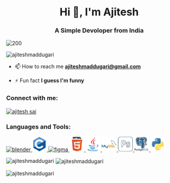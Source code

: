 <h1 align="center">Hi 👋, I'm Ajitesh</h1>
<h3 align="center">A Simple Devoloper from India</h3>

![200](https://github.com/user-attachments/assets/5c1b723f-0854-4960-b5a8-e53d8e4bc423)

<p align="left"> <img src="https://komarev.com/ghpvc/?username=ajiteshmaddugari&label=Profile%20views&color=0e75b6&style=flat" alt="ajiteshmaddugari" /> </p>

- 📫 How to reach me **ajiteshmaddugari@gmail.com**

- ⚡ Fun fact **I guess I'm funny**

<h3 align="left">Connect with me:</h3>
<p align="left">
<a href="https://linkedin.com/in/ajitesh sai" target="blank"><img align="center" src="https://raw.githubusercontent.com/rahuldkjain/github-profile-readme-generator/master/src/images/icons/Social/linked-in-alt.svg" alt="ajitesh sai" height="30" width="40" /></a>
</p>

<h3 align="left">Languages and Tools:</h3>
<p align="left"> <a href="https://www.blender.org/" target="_blank" rel="noreferrer"> <img src="https://download.blender.org/branding/community/blender_community_badge_white.svg" alt="blender" width="40" height="40"/> </a> <a href="https://www.cprogramming.com/" target="_blank" rel="noreferrer"> <img src="https://raw.githubusercontent.com/devicons/devicon/master/icons/c/c-original.svg" alt="c" width="40" height="40"/> </a> <a href="https://www.figma.com/" target="_blank" rel="noreferrer"> <img src="https://www.vectorlogo.zone/logos/figma/figma-icon.svg" alt="figma" width="40" height="40"/> </a> <a href="https://www.w3.org/html/" target="_blank" rel="noreferrer"> <img src="https://raw.githubusercontent.com/devicons/devicon/master/icons/html5/html5-original-wordmark.svg" alt="html5" width="40" height="40"/> </a> <a href="https://www.java.com" target="_blank" rel="noreferrer"> <img src="https://raw.githubusercontent.com/devicons/devicon/master/icons/java/java-original.svg" alt="java" width="40" height="40"/> </a> <a href="https://www.mysql.com/" target="_blank" rel="noreferrer"> <img src="https://raw.githubusercontent.com/devicons/devicon/master/icons/mysql/mysql-original-wordmark.svg" alt="mysql" width="40" height="40"/> </a> <a href="https://www.photoshop.com/en" target="_blank" rel="noreferrer"> <img src="https://raw.githubusercontent.com/devicons/devicon/master/icons/photoshop/photoshop-line.svg" alt="photoshop" width="40" height="40"/> </a> <a href="https://www.postgresql.org" target="_blank" rel="noreferrer"> <img src="https://raw.githubusercontent.com/devicons/devicon/master/icons/postgresql/postgresql-original-wordmark.svg" alt="postgresql" width="40" height="40"/> </a> <a href="https://www.python.org" target="_blank" rel="noreferrer"> <img src="https://raw.githubusercontent.com/devicons/devicon/master/icons/python/python-original.svg" alt="python" width="40" height="40"/> </a> </p>

<p><img align="left" src="https://github-readme-stats.vercel.app/api/top-langs?username=ajiteshmaddugari&show_icons=true&locale=en&layout=compact" alt="ajiteshmaddugari" /></p>

<p>&nbsp;<img align="center" src="https://github-readme-stats.vercel.app/api?username=ajiteshmaddugari&show_icons=true&locale=en" alt="ajiteshmaddugari" /></p>

<p><img align="center" src="https://github-readme-streak-stats.herokuapp.com/?user=ajiteshmaddugari&" alt="ajiteshmaddugari" /></p>







